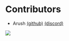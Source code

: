 # Contributors
- Arush [(github)](https://github.com/ArushYadlapati) [(discord)](https://discord.com/users/764258716463529986)

<a href="https://github.com/FTC-23511/docs.seattlesolvers.com/graphs/contributors">
  <img src="https://contrib.rocks/image?repo=FTC-23511/docs.seattlesolvers.com" />
</a>
